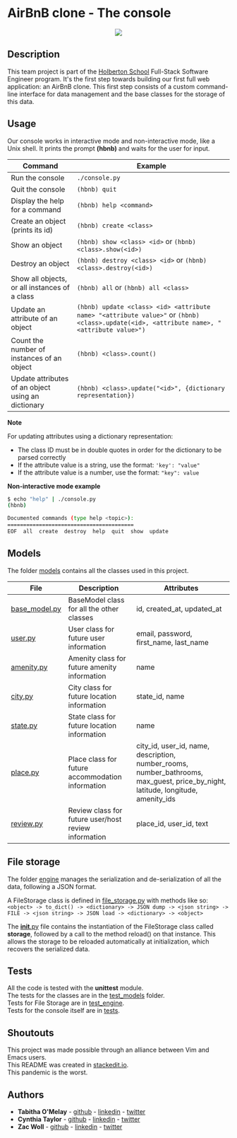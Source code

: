 # AirBnB clone - The console

<p align="center">
    <img src="https://i.imgur.com/JOhaZ5m.png">
</p>

## Description

This team project is part of the [Holberton School](https://www.holbertonschool.com/) Full-Stack Software Engineer program.
It's the first step towards building our first full web application: an AirBnB clone.
This first step consists of a custom command-line interface for data management and the base classes for the storage of this data.

## Usage

Our console works in interactive mode and non-interactive mode, like a Unix shell.
It prints the prompt **(hbnb)** and waits for the user for input.

Command | Example
------- | -------
Run the console | ```./console.py```
Quit the console | ```(hbnb) quit```
Display the help for a command | ```(hbnb) help <command>```
Create an object (prints its id)| ```(hbnb) create <class>```
Show an object | ```(hbnb) show <class> <id>``` or ```(hbnb) <class>.show(<id>)```
Destroy an object | ```(hbnb) destroy <class> <id>``` or ```(hbnb) <class>.destroy(<id>)```
Show all objects, or all instances of a class | ```(hbnb) all``` or ```(hbnb) all <class>```
Update an attribute of an object | ```(hbnb) update <class> <id> <attribute name> "<attribute value>"``` or ```(hbnb) <class>.update(<id>, <attribute name>, "<attribute value>")```
Count the number of instances of an object | ```(hbnb) <class>.count()```
Update attributes of an object using an dictionary | ```(hbnb) <class>.update("<id>", {dictionary representation})```

**Note**

For updating attributes using a dictionary representation:
* The class ID must be in double quotes in order for the dictionary to be parsed correctly
* If the attribute value is a string, use the format: `'key': "value"`
* If the attribute value is a number, use the format: `"key": value`


**Non-interactive mode example**

```bash
$ echo "help" | ./console.py
(hbnb)

Documented commands (type help <topic>):
========================================
EOF  all  create  destroy  help  quit  show  update
```

## Models

The folder [models](./models/) contains all the classes used in this project.

File | Description | Attributes
---- | ----------- | ----------
[base_model.py](./models/base_model.py) | BaseModel class for all the other classes | id, created_at, updated_at
[user.py](./models/user.py) | User class for future user information | email, password, first_name, last_name
[amenity.py](./models/amenity.py) | Amenity class for future amenity information | name
[city.py](./models/city.py) | City class for future location information | state_id, name
[state.py](./models/state.py) | State class for future location information | name
[place.py](./models/place.py) | Place class for future accommodation information | city_id, user_id, name, description, number_rooms, number_bathrooms, max_guest, price_by_night, latitude, longitude, amenity_ids
[review.py](./models/review.py) | Review class for future user/host review information | place_id, user_id, text

## File storage

The folder [engine](./models/engine/) manages the serialization and de-serialization of all the data, following a JSON format.

A FileStorage class is defined in [file_storage.py](./models/engine/file_storage.py) with methods like so:
```<object> -> to_dict() -> <dictionary> -> JSON dump -> <json string> -> FILE -> <json string> -> JSON load -> <dictionary> -> <object>```

The [__init__.py](./models/__init__.py) file contains the instantiation of the FileStorage class called **storage**, followed by a call to the method reload() on that instance. This allows the storage to be reloaded automatically at initialization, which recovers the serialized data.

## Tests

All the code is tested with the **unittest** module.</br>
The tests for the classes are in the [test_models](./tests/test_models/) folder.</br>
Tests for File Storage are in [test_engine](./tests/test_models/test_engine).</br>
Tests for the console itself are in [tests](./tests/).</br>

## Shoutouts

This project was made possible through an alliance between Vim and Emacs users. </br>
This README was created in [stackedit.io](stackedit.io).</br>
This pandemic is the worst.</br>

## Authors

* **Tabitha O'Melay** - [github](https://github.com/tabbykatz) - [linkedin](https://www.linkedin.com/in/tabbykatz/) - [twitter](https://twitter.com/tabby__katz)
* **Cynthia Taylor** - [github](https://github.com/cg-taylor) - [linkedin](https://www.linkedin.com/in/cynthia-taylor/) - [twitter](https://twitter.com/wholockwars)
* **Zac Woll** - [github](https://github.com/zacwoll) - [linkedin](https://www.linkedin.com/in/zachary-woll-52021a1a1/) - [twitter](https://twitter.com/ZakWoll)

